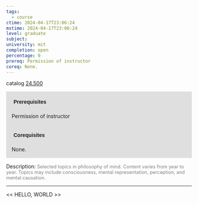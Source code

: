 ```yaml
---
tags:
  - course
ctime: 2024-04-17T23:06:24
mstime: 2024-04-17T23:06:24
level: graduate
subject: 
university: mit
completion: open
percentage: 0
prereq: Permission of instructor
coreq: None.
---
```


catalog [24.500](http://student.mit.edu/catalog/m24a.html#24.500)

<span style="display: block; padding: 15px; background-color: rgb(100, 100, 100, 0.2);"><font id="m_prereq2889_0" style="display: block; font-family: Arial, sans-serif; font-weight: bold; padding: 5px">Prerequisites</font><br><span id="prereq2889_0">Permission of instructor</span></span>
<span style="display: block; padding: 15px; background-color: rgb(100, 100, 100, 0.2);"><font id="m_coreq2889_0" style="display: block; font-family: Arial, sans-serif; font-weight: bold; padding: 5px">Corequisites</font><br><span id="coreq2889_0">None.</span></span>

<font style="">Description:</font>
<font style="color: grey; font-size: 0.8rem;">Selected topics in philosophy of mind. Content varies from year to year. Topics may include consciousness, mental representation, perception, and mental causation.</font>



---

<< HELLO, WORLD >>

